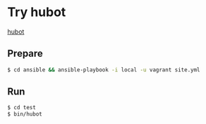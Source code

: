 # Try hubot

[hubot](https://hubot.github.com/)

## Prepare

```sh
$ cd ansible && ansible-playbook -i local -u vagrant site.yml
```

## Run

```sh
$ cd test
$ bin/hubot
```

